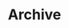 ---
title: "Archive" # in any language you want
layout: "archives" # is necessary
url: "/archives/"
summary: "archives"
---